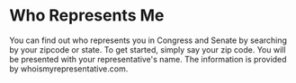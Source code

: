 # Who Represents Me
You can find out who represents you in Congress and Senate by searching by your zipcode or state. To get started, simply say your zip code. You will be presented with your representative's name. The information is provided by whoismyrepresentative.com.
